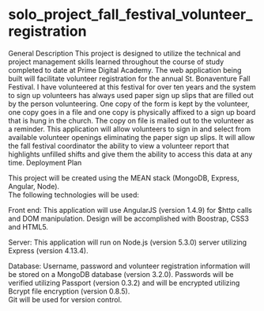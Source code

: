 # solo_project_fall_festival_volunteer_registration

General Description
This project is designed to utilize the technical and project management skills learned throughout the course of study completed to date at Prime Digital Academy.  The web application being built will facilitate volunteer registration for the annual St. Bonaventure Fall Festival.  I have volunteered at this festival for over ten years and the system to sign up volunteers has always used paper sign up slips that are filled out by the person volunteering.  One copy of the form is kept by the volunteer, one copy goes in a file and one copy is physically affixed to a sign up board that is hung in the church.  The copy on file is mailed out to the volunteer as a reminder.  This application will allow volunteers to sign in and select from available volunteer openings eliminating the paper sign up slips.  It will allow the fall festival coordinator the ability to view a volunteer report that highlights unfilled shifts and give them the ability to access this data at any time. 
Deployment Plan

This project will be created using the MEAN stack (MongoDB, Express, Angular, Node).  
The following technologies will be used:

Front end:
This application will use AngularJS (version 1.4.9) for $http calls and DOM manipulation.
Design will be accomplished with Boostrap, CSS3 and HTML5.

Server:
This application will run on Node.js (version 5.3.0) server utilizing Express (version 4.13.4).

Database:
Username, password and volunteer registration information will be stored on a MongoDB database (version 3.2.0).  Passwords will be verified utilizing Passport (version 0.3.2) and will be encrypted utilizing Bcrypt file encryption (version 0.8.5).  
Git will be used for version control.
